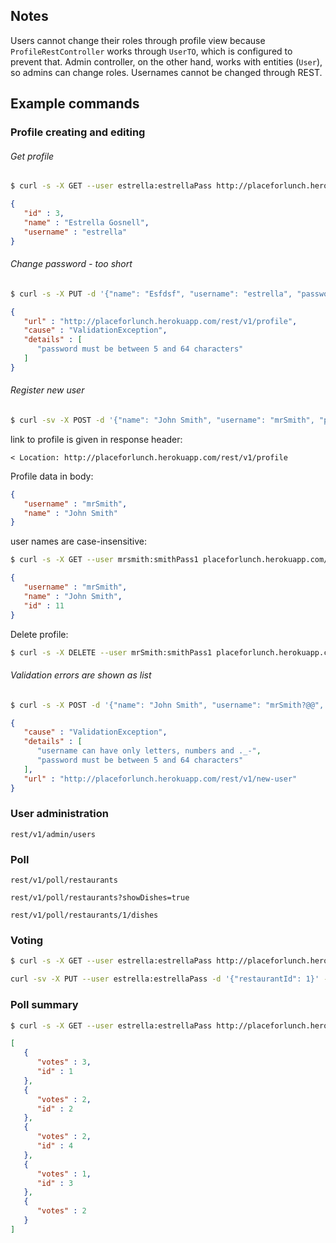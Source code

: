 ## Notes
Users cannot change their roles through profile view because `ProfileRestController` works through `UserTO`, which is configured to prevent that. 
Admin controller, on the other hand, works with entities (`User`), so admins can change roles. Usernames cannot be changed through REST.

## Example commands
### Profile creating and editing
###### Get profile
```bash
$ curl -s -X GET --user estrella:estrellaPass http://placeforlunch.herokuapp.com/rest/v1/profile |json_pp
```
```json
{
   "id" : 3,
   "name" : "Estrella Gosnell",
   "username" : "estrella"
}
```

###### Change password - too short
```bash
$ curl -s -X PUT -d '{"name": "Esfdsf", "username": "estrella", "password": "es"}' --user estrella:estrellaPass -H "Content-Type: application/json" placeforlunch.herokuapp.com/rest/v1/profile |json_pp
```
```json
{
   "url" : "http://placeforlunch.herokuapp.com/rest/v1/profile",
   "cause" : "ValidationException",
   "details" : [
      "password must be between 5 and 64 characters"
   ]
}
```

###### Register new user
```bash
$ curl -sv -X POST -d '{"name": "John Smith", "username": "mrSmith", "password": "smithPass1"}' -H "Content-Type: application/json" placeforlunch.herokuapp.com/rest/v1/new-user |json_pp
```
link to profile is given in response header:
```
< Location: http://placeforlunch.herokuapp.com/rest/v1/profile
```
Profile data in body:
```json
{
   "username" : "mrSmith",
   "name" : "John Smith"
}
```

user names are case-insensitive:
```bash
$ curl -s -X GET --user mrsmith:smithPass1 placeforlunch.herokuapp.com/rest/v1/profile |json_pp
```
```json
{
   "username" : "mrSmith",
   "name" : "John Smith",
   "id" : 11
}
```

Delete profile:
```bash
$ curl -s -X DELETE --user mrSmith:smithPass1 placeforlunch.herokuapp.com/rest/v1/profile
```
###### Validation errors are shown as list
```bash
$ curl -s -X POST -d '{"name": "John Smith", "username": "mrSmith?@@", "password": "abc"}' -H "Content-Type: application/json" placeforlunch.herokuapp.com/rest/v1/new-user |json_pp
```
```json
{
   "cause" : "ValidationException",
   "details" : [
      "username can have only letters, numbers and ._-",
      "password must be between 5 and 64 characters"
   ],
   "url" : "http://placeforlunch.herokuapp.com/rest/v1/new-user"
}
```

### User administration
```
rest/v1/admin/users
```

### Poll
```
rest/v1/poll/restaurants
```

```
rest/v1/poll/restaurants?showDishes=true
```

```
rest/v1/poll/restaurants/1/dishes
```
### Voting
```bash
$ curl -s -X GET --user estrella:estrellaPass http://placeforlunch.herokuapp.com/rest/v1/profile/vote
```
```bash
curl -sv -X PUT --user estrella:estrellaPass -d '{"restaurantId": 1}' -H "Content-Type: application/json" http://placeforlunch.herokuapp.com/rest/v1/profile/vote |json_pp
```
### Poll summary
```bash
$ curl -s -X GET --user estrella:estrellaPass http://placeforlunch.herokuapp.com/rest/v1/poll/vote-summary |json_pp
```
```json
[
   {
      "votes" : 3,
      "id" : 1
   },
   {
      "votes" : 2,
      "id" : 2
   },
   {
      "votes" : 2,
      "id" : 4
   },
   {
      "votes" : 1,
      "id" : 3
   },
   {
      "votes" : 2
   }
]
```

